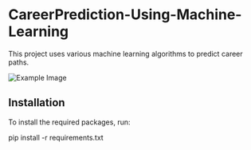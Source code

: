 # CareerPrediction-Using-Machine-Learning
This project uses various machine learning algorithms to predict career paths.

![Example Image](images/example.png)

## Installation

To install the required packages, run:

pip install -r requirements.txt
